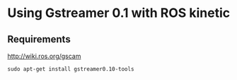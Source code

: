 # Using Gstreamer 0.1 with ROS kinetic

## Requirements

http://wiki.ros.org/gscam

```
sudo apt-get install gstreamer0.10-tools 
```
